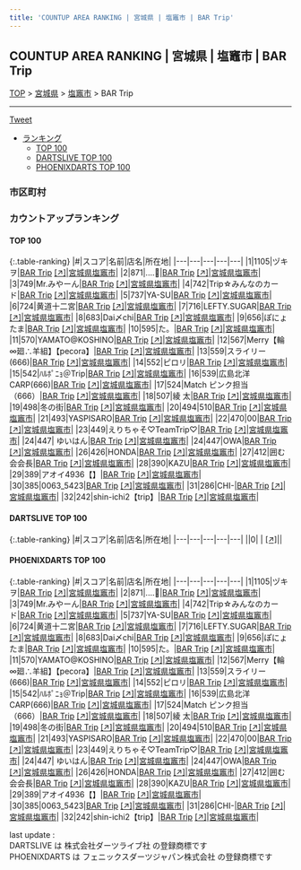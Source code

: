 ```yaml
---
title: 'COUNTUP AREA RANKING | 宮城県 | 塩竈市 | BAR Trip'
---
```

## COUNTUP AREA RANKING | 宮城県 | 塩竈市 | BAR Trip

[TOP](/darts/rank/) > [宮城県](/darts/rank/宮城県/) > [塩竈市](/darts/rank/宮城県/塩竈市/) > BAR Trip

___

<a href="https://twitter.com/share?ref_src=twsrc%5Etfw" data-text="COUNTUP AREA RANKING | 宮城県塩竈市BAR Trip" class="twitter-share-button" data-hashtags="DARTSLIVE,PHOENIXDARTS,darts,ダーツ" data-show-count="false">Tweet</a>

* [ランキング](#カウントアップランキング)
    * [TOP 100](#top-100)
    * [DARTSLIVE TOP 100](#dartslive-top-100)
    * [PHOENIXDARTS TOP 100](#phoenixdarts-top-100)

### 市区町村

<ul>

</ul>

### カウントアップランキング

#### TOP 100



{:.table-ranking}
|#|スコア|名前|店名|所在地|
|---|---|---|---|---|
|1|1105|<span class="rank-name-pd">ヅキヲ</span>|<a href="/darts/rank/shops/10399.html">BAR Trip</a> <a href="https://vs.phoenixdarts.com/jp/shop/shopDetailInfo/s_10399?s_seq=10399">[↗]</a>|<a href="/darts/rank/宮城県/塩竈市">宮城県塩竈市</a>|
|2|871|<span class="rank-name-pd">....🐤</span>|<a href="/darts/rank/shops/10399.html">BAR Trip</a> <a href="https://vs.phoenixdarts.com/jp/shop/shopDetailInfo/s_10399?s_seq=10399">[↗]</a>|<a href="/darts/rank/宮城県/塩竈市">宮城県塩竈市</a>|
|3|749|<span class="rank-name-pd">Mr.みやーん</span>|<a href="/darts/rank/shops/10399.html">BAR Trip</a> <a href="https://vs.phoenixdarts.com/jp/shop/shopDetailInfo/s_10399?s_seq=10399">[↗]</a>|<a href="/darts/rank/宮城県/塩竈市">宮城県塩竈市</a>|
|4|742|<span class="rank-name-pd">Trip☆みんなのカード</span>|<a href="/darts/rank/shops/10399.html">BAR Trip</a> <a href="https://vs.phoenixdarts.com/jp/shop/shopDetailInfo/s_10399?s_seq=10399">[↗]</a>|<a href="/darts/rank/宮城県/塩竈市">宮城県塩竈市</a>|
|5|737|<span class="rank-name-pd">YA-SU</span>|<a href="/darts/rank/shops/10399.html">BAR Trip</a> <a href="https://vs.phoenixdarts.com/jp/shop/shopDetailInfo/s_10399?s_seq=10399">[↗]</a>|<a href="/darts/rank/宮城県/塩竈市">宮城県塩竈市</a>|
|6|724|<span class="rank-name-pd">黄道十二宮</span>|<a href="/darts/rank/shops/10399.html">BAR Trip</a> <a href="https://vs.phoenixdarts.com/jp/shop/shopDetailInfo/s_10399?s_seq=10399">[↗]</a>|<a href="/darts/rank/宮城県/塩竈市">宮城県塩竈市</a>|
|7|716|<span class="rank-name-pd">LEFTY.SUGAR</span>|<a href="/darts/rank/shops/10399.html">BAR Trip</a> <a href="https://vs.phoenixdarts.com/jp/shop/shopDetailInfo/s_10399?s_seq=10399">[↗]</a>|<a href="/darts/rank/宮城県/塩竈市">宮城県塩竈市</a>|
|8|683|<span class="rank-name-pd">Dai〆chi</span>|<a href="/darts/rank/shops/10399.html">BAR Trip</a> <a href="https://vs.phoenixdarts.com/jp/shop/shopDetailInfo/s_10399?s_seq=10399">[↗]</a>|<a href="/darts/rank/宮城県/塩竈市">宮城県塩竈市</a>|
|9|656|<span class="rank-name-pd">ぽにょたま</span>|<a href="/darts/rank/shops/10399.html">BAR Trip</a> <a href="https://vs.phoenixdarts.com/jp/shop/shopDetailInfo/s_10399?s_seq=10399">[↗]</a>|<a href="/darts/rank/宮城県/塩竈市">宮城県塩竈市</a>|
|10|595|<span class="rank-name-pd">た。</span>|<a href="/darts/rank/shops/10399.html">BAR Trip</a> <a href="https://vs.phoenixdarts.com/jp/shop/shopDetailInfo/s_10399?s_seq=10399">[↗]</a>|<a href="/darts/rank/宮城県/塩竈市">宮城県塩竈市</a>|
|11|570|<span class="rank-name-pd">YAMATO@KOSHINO</span>|<a href="/darts/rank/shops/10399.html">BAR Trip</a> <a href="https://vs.phoenixdarts.com/jp/shop/shopDetailInfo/s_10399?s_seq=10399">[↗]</a>|<a href="/darts/rank/宮城県/塩竈市">宮城県塩竈市</a>|
|12|567|<span class="rank-name-pd">Merry【輪∞廻∴羊組】【pecora】</span>|<a href="/darts/rank/shops/10399.html">BAR Trip</a> <a href="https://vs.phoenixdarts.com/jp/shop/shopDetailInfo/s_10399?s_seq=10399">[↗]</a>|<a href="/darts/rank/宮城県/塩竈市">宮城県塩竈市</a>|
|13|559|<span class="rank-name-pd">スライリー(666)</span>|<a href="/darts/rank/shops/10399.html">BAR Trip</a> <a href="https://vs.phoenixdarts.com/jp/shop/shopDetailInfo/s_10399?s_seq=10399">[↗]</a>|<a href="/darts/rank/宮城県/塩竈市">宮城県塩竈市</a>|
|14|552|<span class="rank-name-pd">ピロリ</span>|<a href="/darts/rank/shops/10399.html">BAR Trip</a> <a href="https://vs.phoenixdarts.com/jp/shop/shopDetailInfo/s_10399?s_seq=10399">[↗]</a>|<a href="/darts/rank/宮城県/塩竈市">宮城県塩竈市</a>|
|15|542|<span class="rank-name-pd">ﾊﾙﾎﾟﾆｮ＠Trip</span>|<a href="/darts/rank/shops/10399.html">BAR Trip</a> <a href="https://vs.phoenixdarts.com/jp/shop/shopDetailInfo/s_10399?s_seq=10399">[↗]</a>|<a href="/darts/rank/宮城県/塩竈市">宮城県塩竈市</a>|
|16|539|<span class="rank-name-pd">広島北洋CARP(666)</span>|<a href="/darts/rank/shops/10399.html">BAR Trip</a> <a href="https://vs.phoenixdarts.com/jp/shop/shopDetailInfo/s_10399?s_seq=10399">[↗]</a>|<a href="/darts/rank/宮城県/塩竈市">宮城県塩竈市</a>|
|17|524|<span class="rank-name-pd">Match ピンク担当（666）</span>|<a href="/darts/rank/shops/10399.html">BAR Trip</a> <a href="https://vs.phoenixdarts.com/jp/shop/shopDetailInfo/s_10399?s_seq=10399">[↗]</a>|<a href="/darts/rank/宮城県/塩竈市">宮城県塩竈市</a>|
|18|507|<span class="rank-name-pd">綾 太</span>|<a href="/darts/rank/shops/10399.html">BAR Trip</a> <a href="https://vs.phoenixdarts.com/jp/shop/shopDetailInfo/s_10399?s_seq=10399">[↗]</a>|<a href="/darts/rank/宮城県/塩竈市">宮城県塩竈市</a>|
|19|498|<span class="rank-name-pd">冬の街</span>|<a href="/darts/rank/shops/10399.html">BAR Trip</a> <a href="https://vs.phoenixdarts.com/jp/shop/shopDetailInfo/s_10399?s_seq=10399">[↗]</a>|<a href="/darts/rank/宮城県/塩竈市">宮城県塩竈市</a>|
|20|494|<span class="rank-name-pd">510</span>|<a href="/darts/rank/shops/10399.html">BAR Trip</a> <a href="https://vs.phoenixdarts.com/jp/shop/shopDetailInfo/s_10399?s_seq=10399">[↗]</a>|<a href="/darts/rank/宮城県/塩竈市">宮城県塩竈市</a>|
|21|493|<span class="rank-name-pd">YASPISARO</span>|<a href="/darts/rank/shops/10399.html">BAR Trip</a> <a href="https://vs.phoenixdarts.com/jp/shop/shopDetailInfo/s_10399?s_seq=10399">[↗]</a>|<a href="/darts/rank/宮城県/塩竈市">宮城県塩竈市</a>|
|22|470|<span class="rank-name-pd">00</span>|<a href="/darts/rank/shops/10399.html">BAR Trip</a> <a href="https://vs.phoenixdarts.com/jp/shop/shopDetailInfo/s_10399?s_seq=10399">[↗]</a>|<a href="/darts/rank/宮城県/塩竈市">宮城県塩竈市</a>|
|23|449|<span class="rank-name-pd">えりちゃそ♡TeamTrip♡</span>|<a href="/darts/rank/shops/10399.html">BAR Trip</a> <a href="https://vs.phoenixdarts.com/jp/shop/shopDetailInfo/s_10399?s_seq=10399">[↗]</a>|<a href="/darts/rank/宮城県/塩竈市">宮城県塩竈市</a>|
|24|447|<span class="rank-name-pd"> ゆいはん</span>|<a href="/darts/rank/shops/10399.html">BAR Trip</a> <a href="https://vs.phoenixdarts.com/jp/shop/shopDetailInfo/s_10399?s_seq=10399">[↗]</a>|<a href="/darts/rank/宮城県/塩竈市">宮城県塩竈市</a>|
|24|447|<span class="rank-name-pd">OWA</span>|<a href="/darts/rank/shops/10399.html">BAR Trip</a> <a href="https://vs.phoenixdarts.com/jp/shop/shopDetailInfo/s_10399?s_seq=10399">[↗]</a>|<a href="/darts/rank/宮城県/塩竈市">宮城県塩竈市</a>|
|26|426|<span class="rank-name-pd">HONDA</span>|<a href="/darts/rank/shops/10399.html">BAR Trip</a> <a href="https://vs.phoenixdarts.com/jp/shop/shopDetailInfo/s_10399?s_seq=10399">[↗]</a>|<a href="/darts/rank/宮城県/塩竈市">宮城県塩竈市</a>|
|27|412|<span class="rank-name-pd">囲む会会長</span>|<a href="/darts/rank/shops/10399.html">BAR Trip</a> <a href="https://vs.phoenixdarts.com/jp/shop/shopDetailInfo/s_10399?s_seq=10399">[↗]</a>|<a href="/darts/rank/宮城県/塩竈市">宮城県塩竈市</a>|
|28|390|<span class="rank-name-pd">KAZU</span>|<a href="/darts/rank/shops/10399.html">BAR Trip</a> <a href="https://vs.phoenixdarts.com/jp/shop/shopDetailInfo/s_10399?s_seq=10399">[↗]</a>|<a href="/darts/rank/宮城県/塩竈市">宮城県塩竈市</a>|
|29|389|<span class="rank-name-pd">アオイ4936【】</span>|<a href="/darts/rank/shops/10399.html">BAR Trip</a> <a href="https://vs.phoenixdarts.com/jp/shop/shopDetailInfo/s_10399?s_seq=10399">[↗]</a>|<a href="/darts/rank/宮城県/塩竈市">宮城県塩竈市</a>|
|30|385|<span class="rank-name-pd">0063_5423</span>|<a href="/darts/rank/shops/10399.html">BAR Trip</a> <a href="https://vs.phoenixdarts.com/jp/shop/shopDetailInfo/s_10399?s_seq=10399">[↗]</a>|<a href="/darts/rank/宮城県/塩竈市">宮城県塩竈市</a>|
|31|286|<span class="rank-name-pd">CHI-</span>|<a href="/darts/rank/shops/10399.html">BAR Trip</a> <a href="https://vs.phoenixdarts.com/jp/shop/shopDetailInfo/s_10399?s_seq=10399">[↗]</a>|<a href="/darts/rank/宮城県/塩竈市">宮城県塩竈市</a>|
|32|242|<span class="rank-name-pd">shin-ichi2【trip】</span>|<a href="/darts/rank/shops/10399.html">BAR Trip</a> <a href="https://vs.phoenixdarts.com/jp/shop/shopDetailInfo/s_10399?s_seq=10399">[↗]</a>|<a href="/darts/rank/宮城県/塩竈市">宮城県塩竈市</a>|


#### DARTSLIVE TOP 100



{:.table-ranking}
|#|スコア|名前|店名|所在地|
|---|---|---|---|---|
||0|<span class="rank-name-dl"> </span>|<a href="/darts/rank/shops/.html"></a> <a href="">[↗]</a>|<a href="/darts/rank//"></a>|


#### PHOENIXDARTS TOP 100



{:.table-ranking}
|#|スコア|名前|店名|所在地|
|---|---|---|---|---|
|1|1105|<span class="rank-name-pd">ヅキヲ</span>|<a href="/darts/rank/shops/10399.html">BAR Trip</a> <a href="https://vs.phoenixdarts.com/jp/shop/shopDetailInfo/s_10399?s_seq=10399">[↗]</a>|<a href="/darts/rank/宮城県/塩竈市">宮城県塩竈市</a>|
|2|871|<span class="rank-name-pd">....🐤</span>|<a href="/darts/rank/shops/10399.html">BAR Trip</a> <a href="https://vs.phoenixdarts.com/jp/shop/shopDetailInfo/s_10399?s_seq=10399">[↗]</a>|<a href="/darts/rank/宮城県/塩竈市">宮城県塩竈市</a>|
|3|749|<span class="rank-name-pd">Mr.みやーん</span>|<a href="/darts/rank/shops/10399.html">BAR Trip</a> <a href="https://vs.phoenixdarts.com/jp/shop/shopDetailInfo/s_10399?s_seq=10399">[↗]</a>|<a href="/darts/rank/宮城県/塩竈市">宮城県塩竈市</a>|
|4|742|<span class="rank-name-pd">Trip☆みんなのカード</span>|<a href="/darts/rank/shops/10399.html">BAR Trip</a> <a href="https://vs.phoenixdarts.com/jp/shop/shopDetailInfo/s_10399?s_seq=10399">[↗]</a>|<a href="/darts/rank/宮城県/塩竈市">宮城県塩竈市</a>|
|5|737|<span class="rank-name-pd">YA-SU</span>|<a href="/darts/rank/shops/10399.html">BAR Trip</a> <a href="https://vs.phoenixdarts.com/jp/shop/shopDetailInfo/s_10399?s_seq=10399">[↗]</a>|<a href="/darts/rank/宮城県/塩竈市">宮城県塩竈市</a>|
|6|724|<span class="rank-name-pd">黄道十二宮</span>|<a href="/darts/rank/shops/10399.html">BAR Trip</a> <a href="https://vs.phoenixdarts.com/jp/shop/shopDetailInfo/s_10399?s_seq=10399">[↗]</a>|<a href="/darts/rank/宮城県/塩竈市">宮城県塩竈市</a>|
|7|716|<span class="rank-name-pd">LEFTY.SUGAR</span>|<a href="/darts/rank/shops/10399.html">BAR Trip</a> <a href="https://vs.phoenixdarts.com/jp/shop/shopDetailInfo/s_10399?s_seq=10399">[↗]</a>|<a href="/darts/rank/宮城県/塩竈市">宮城県塩竈市</a>|
|8|683|<span class="rank-name-pd">Dai〆chi</span>|<a href="/darts/rank/shops/10399.html">BAR Trip</a> <a href="https://vs.phoenixdarts.com/jp/shop/shopDetailInfo/s_10399?s_seq=10399">[↗]</a>|<a href="/darts/rank/宮城県/塩竈市">宮城県塩竈市</a>|
|9|656|<span class="rank-name-pd">ぽにょたま</span>|<a href="/darts/rank/shops/10399.html">BAR Trip</a> <a href="https://vs.phoenixdarts.com/jp/shop/shopDetailInfo/s_10399?s_seq=10399">[↗]</a>|<a href="/darts/rank/宮城県/塩竈市">宮城県塩竈市</a>|
|10|595|<span class="rank-name-pd">た。</span>|<a href="/darts/rank/shops/10399.html">BAR Trip</a> <a href="https://vs.phoenixdarts.com/jp/shop/shopDetailInfo/s_10399?s_seq=10399">[↗]</a>|<a href="/darts/rank/宮城県/塩竈市">宮城県塩竈市</a>|
|11|570|<span class="rank-name-pd">YAMATO@KOSHINO</span>|<a href="/darts/rank/shops/10399.html">BAR Trip</a> <a href="https://vs.phoenixdarts.com/jp/shop/shopDetailInfo/s_10399?s_seq=10399">[↗]</a>|<a href="/darts/rank/宮城県/塩竈市">宮城県塩竈市</a>|
|12|567|<span class="rank-name-pd">Merry【輪∞廻∴羊組】【pecora】</span>|<a href="/darts/rank/shops/10399.html">BAR Trip</a> <a href="https://vs.phoenixdarts.com/jp/shop/shopDetailInfo/s_10399?s_seq=10399">[↗]</a>|<a href="/darts/rank/宮城県/塩竈市">宮城県塩竈市</a>|
|13|559|<span class="rank-name-pd">スライリー(666)</span>|<a href="/darts/rank/shops/10399.html">BAR Trip</a> <a href="https://vs.phoenixdarts.com/jp/shop/shopDetailInfo/s_10399?s_seq=10399">[↗]</a>|<a href="/darts/rank/宮城県/塩竈市">宮城県塩竈市</a>|
|14|552|<span class="rank-name-pd">ピロリ</span>|<a href="/darts/rank/shops/10399.html">BAR Trip</a> <a href="https://vs.phoenixdarts.com/jp/shop/shopDetailInfo/s_10399?s_seq=10399">[↗]</a>|<a href="/darts/rank/宮城県/塩竈市">宮城県塩竈市</a>|
|15|542|<span class="rank-name-pd">ﾊﾙﾎﾟﾆｮ＠Trip</span>|<a href="/darts/rank/shops/10399.html">BAR Trip</a> <a href="https://vs.phoenixdarts.com/jp/shop/shopDetailInfo/s_10399?s_seq=10399">[↗]</a>|<a href="/darts/rank/宮城県/塩竈市">宮城県塩竈市</a>|
|16|539|<span class="rank-name-pd">広島北洋CARP(666)</span>|<a href="/darts/rank/shops/10399.html">BAR Trip</a> <a href="https://vs.phoenixdarts.com/jp/shop/shopDetailInfo/s_10399?s_seq=10399">[↗]</a>|<a href="/darts/rank/宮城県/塩竈市">宮城県塩竈市</a>|
|17|524|<span class="rank-name-pd">Match ピンク担当（666）</span>|<a href="/darts/rank/shops/10399.html">BAR Trip</a> <a href="https://vs.phoenixdarts.com/jp/shop/shopDetailInfo/s_10399?s_seq=10399">[↗]</a>|<a href="/darts/rank/宮城県/塩竈市">宮城県塩竈市</a>|
|18|507|<span class="rank-name-pd">綾 太</span>|<a href="/darts/rank/shops/10399.html">BAR Trip</a> <a href="https://vs.phoenixdarts.com/jp/shop/shopDetailInfo/s_10399?s_seq=10399">[↗]</a>|<a href="/darts/rank/宮城県/塩竈市">宮城県塩竈市</a>|
|19|498|<span class="rank-name-pd">冬の街</span>|<a href="/darts/rank/shops/10399.html">BAR Trip</a> <a href="https://vs.phoenixdarts.com/jp/shop/shopDetailInfo/s_10399?s_seq=10399">[↗]</a>|<a href="/darts/rank/宮城県/塩竈市">宮城県塩竈市</a>|
|20|494|<span class="rank-name-pd">510</span>|<a href="/darts/rank/shops/10399.html">BAR Trip</a> <a href="https://vs.phoenixdarts.com/jp/shop/shopDetailInfo/s_10399?s_seq=10399">[↗]</a>|<a href="/darts/rank/宮城県/塩竈市">宮城県塩竈市</a>|
|21|493|<span class="rank-name-pd">YASPISARO</span>|<a href="/darts/rank/shops/10399.html">BAR Trip</a> <a href="https://vs.phoenixdarts.com/jp/shop/shopDetailInfo/s_10399?s_seq=10399">[↗]</a>|<a href="/darts/rank/宮城県/塩竈市">宮城県塩竈市</a>|
|22|470|<span class="rank-name-pd">00</span>|<a href="/darts/rank/shops/10399.html">BAR Trip</a> <a href="https://vs.phoenixdarts.com/jp/shop/shopDetailInfo/s_10399?s_seq=10399">[↗]</a>|<a href="/darts/rank/宮城県/塩竈市">宮城県塩竈市</a>|
|23|449|<span class="rank-name-pd">えりちゃそ♡TeamTrip♡</span>|<a href="/darts/rank/shops/10399.html">BAR Trip</a> <a href="https://vs.phoenixdarts.com/jp/shop/shopDetailInfo/s_10399?s_seq=10399">[↗]</a>|<a href="/darts/rank/宮城県/塩竈市">宮城県塩竈市</a>|
|24|447|<span class="rank-name-pd"> ゆいはん</span>|<a href="/darts/rank/shops/10399.html">BAR Trip</a> <a href="https://vs.phoenixdarts.com/jp/shop/shopDetailInfo/s_10399?s_seq=10399">[↗]</a>|<a href="/darts/rank/宮城県/塩竈市">宮城県塩竈市</a>|
|24|447|<span class="rank-name-pd">OWA</span>|<a href="/darts/rank/shops/10399.html">BAR Trip</a> <a href="https://vs.phoenixdarts.com/jp/shop/shopDetailInfo/s_10399?s_seq=10399">[↗]</a>|<a href="/darts/rank/宮城県/塩竈市">宮城県塩竈市</a>|
|26|426|<span class="rank-name-pd">HONDA</span>|<a href="/darts/rank/shops/10399.html">BAR Trip</a> <a href="https://vs.phoenixdarts.com/jp/shop/shopDetailInfo/s_10399?s_seq=10399">[↗]</a>|<a href="/darts/rank/宮城県/塩竈市">宮城県塩竈市</a>|
|27|412|<span class="rank-name-pd">囲む会会長</span>|<a href="/darts/rank/shops/10399.html">BAR Trip</a> <a href="https://vs.phoenixdarts.com/jp/shop/shopDetailInfo/s_10399?s_seq=10399">[↗]</a>|<a href="/darts/rank/宮城県/塩竈市">宮城県塩竈市</a>|
|28|390|<span class="rank-name-pd">KAZU</span>|<a href="/darts/rank/shops/10399.html">BAR Trip</a> <a href="https://vs.phoenixdarts.com/jp/shop/shopDetailInfo/s_10399?s_seq=10399">[↗]</a>|<a href="/darts/rank/宮城県/塩竈市">宮城県塩竈市</a>|
|29|389|<span class="rank-name-pd">アオイ4936【】</span>|<a href="/darts/rank/shops/10399.html">BAR Trip</a> <a href="https://vs.phoenixdarts.com/jp/shop/shopDetailInfo/s_10399?s_seq=10399">[↗]</a>|<a href="/darts/rank/宮城県/塩竈市">宮城県塩竈市</a>|
|30|385|<span class="rank-name-pd">0063_5423</span>|<a href="/darts/rank/shops/10399.html">BAR Trip</a> <a href="https://vs.phoenixdarts.com/jp/shop/shopDetailInfo/s_10399?s_seq=10399">[↗]</a>|<a href="/darts/rank/宮城県/塩竈市">宮城県塩竈市</a>|
|31|286|<span class="rank-name-pd">CHI-</span>|<a href="/darts/rank/shops/10399.html">BAR Trip</a> <a href="https://vs.phoenixdarts.com/jp/shop/shopDetailInfo/s_10399?s_seq=10399">[↗]</a>|<a href="/darts/rank/宮城県/塩竈市">宮城県塩竈市</a>|
|32|242|<span class="rank-name-pd">shin-ichi2【trip】</span>|<a href="/darts/rank/shops/10399.html">BAR Trip</a> <a href="https://vs.phoenixdarts.com/jp/shop/shopDetailInfo/s_10399?s_seq=10399">[↗]</a>|<a href="/darts/rank/宮城県/塩竈市">宮城県塩竈市</a>|


<div class="footer border-top border-gray-light mt-5 pt-3 text-right text-gray">
    last update : <span style="font-weight: italic" id="foot_last_modified"></span><br />
    DARTSLIVE は 株式会社ダーツライブ社 の登録商標です<br />
    PHOENIXDARTS は フェニックスダーツジャパン株式会社 の登録商標です<br />
</div>

<script src="https://cdnjs.cloudflare.com/ajax/libs/jquery.tablesorter/2.31.3/js/jquery.tablesorter.min.js" integrity="sha512-qzgd5cYSZcosqpzpn7zF2ZId8f/8CHmFKZ8j7mU4OUXTNRd5g+ZHBPsgKEwoqxCtdQvExE5LprwwPAgoicguNg==" crossorigin="anonymous" referrerpolicy="no-referrer"></script>
<link rel="stylesheet" href="https://cdnjs.cloudflare.com/ajax/libs/jquery.tablesorter/2.31.3/css/theme.default.min.css" integrity="sha512-wghhOJkjQX0Lh3NSWvNKeZ0ZpNn+SPVXX1Qyc9OCaogADktxrBiBdKGDoqVUOyhStvMBmJQ8ZdMHiR3wuEq8+w==" crossorigin="anonymous" referrerpolicy="no-referrer" />
<script>
$(function() {
    $(".table-ranking").tablesorter({sortList:[[0, 0]]});
    $("#foot_last_modified").text(formatDate(new Date(document.lastModified), 'yyyy-MM-dd HH:mm:ss'));
});
</script>

<script async src="https://platform.twitter.com/widgets.js" charset="utf-8"></script>
